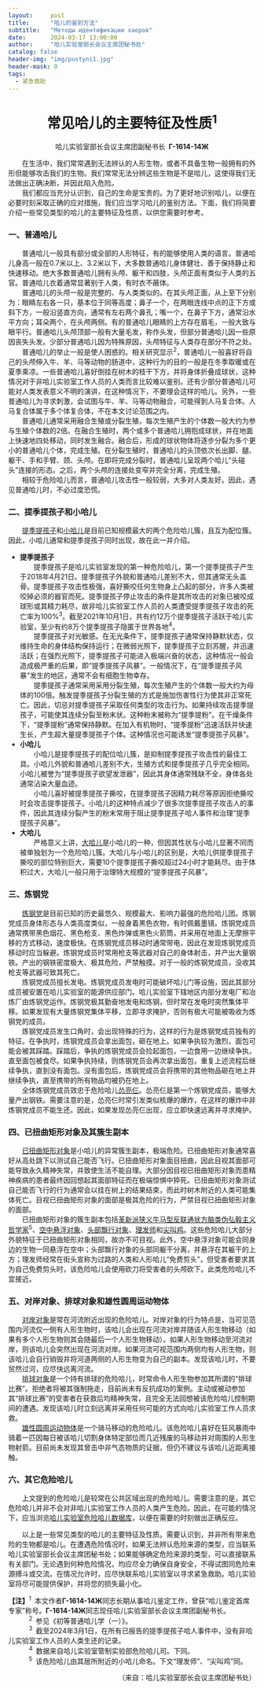 ```yaml
---
layout:     post
title:      "哈儿的鉴别方法"
subtitle:   "Методы идентификации хаеров"
date:       2024-03-17 13:00:00
author:     "哈儿实验室部长会议主席团秘书处"
catalog: false
header-img: "img/pustyni1.jpg"
header-mask: 0
tags:
  - 紧急救助
---
```


<div style="text-align: center"><h1>常见哈儿的主要特征及性质<sup>1</sup></h1></div>
<div style="text-align: center">哈儿实验室部长会议主席团副秘书长&ensp;<strong>Г-1614-14Ж</strong></div>

&emsp;&emsp;在生活中，我们常常遇到无法辨认的人形生物，或者不具备生物一般拥有的外形但能够攻击我们的生物。我们常常无法分辨这些生物是不是哈儿，这使得我们无法做出正确决断，并因此陷入危险。  
&emsp;&emsp;我们都应当充分认识到，自己的生命是宝贵的。为了更好地识别哈儿，以便在必要时刻采取正确的应对措施，我们应当学习哈儿的鉴别方法。下面，我们将简要介绍一些常见类型的哈儿的主要特征及性质，以供您需要时参考。

### 一、普通哈儿

&emsp;&emsp;普通哈儿一般具有部分或全部的人形特征，有的能够使用人类的语言。普通哈儿身高一般在0.7米以上、3.2米以下，大多数普通哈儿身体健壮、善于保持静止和快速移动。绝大多数普通哈儿拥有头颅、躯干和四肢，头颅正面有类似于人类的五官。普通哈儿衣着通常显著别于人类，有时衣不蔽体。  
&emsp;&emsp;普通哈儿的头颅一般是完整的、与人类类似的。在其头颅正面，从上至下分别为：眼睛左右各一只，基本位于同等高度；鼻子一个，在两眼连线中点的正下方或斜下方，一般沿竖直方向，通常有左右两个鼻孔；嘴一个，在鼻子下方，通常沿水平方向；耳朵两个，在头颅两侧。有的普通哈儿眼睛的上方存在眉毛，一般大致与眼平行。普通哈儿头颅顶部一般有大量毛发，称作头发，但部分普通哈儿因一些原因丧失头发。少部分普通哈儿因为特殊原因，头颅特征与人类存在部分不符之处。  
&emsp;&emsp;普通哈儿的举止一般是使人困惑的。相关研究显示<sup>2</sup>，普通哈儿一般喜好将自己的头颅伸入牛、羊、马等动物的肠道中，这种行为的目的一般是在冬季取暖或在夏季乘凉。一些普通哈儿喜好倒挂在树木的枝干下方，并将身体折叠成球状，这种情况对于非哈儿实验室工作人员的人类而言比较难以鉴别。还有少部分普通哈儿可能对人类发表意义不明的演讲，在这种情况下，不要理会这样的哈儿。另外，一些普通哈儿为寻求刺激，会试图与牛、羊、马等动物融合，可能得到人马复合体。人马复合体属于多个体复合体，不在本文讨论范围之内。  
&emsp;&emsp;普通哈儿通常采用融合生殖或分裂生殖，每次生殖产生的个体数一般大约为参与生殖个体数的2倍。在融合生殖时，两个或多个普通哈儿拥抱成球状，并在地面上快速地四处移动，同时发生融合。融合后，形成的球状物体将逐步分裂为多个更小的普通哈儿个体，完成生殖。在分裂生殖时，普通哈儿的头顶依次长出脚、腿、躯干、手和手臂、颈、头颅。在即将完成分裂时，普通哈儿呈现两个哈儿“头碰头”连接的形态。之后，两个头颅的连接处变窄并完全分离，完成生殖。  
&emsp;&emsp;相较于危险哈儿而言，普通哈儿攻击性一般较弱，大多对人类友好。因此，遇见普通哈儿时，不必过度恐慌。

### 二、提季提孩子和小哈儿

&emsp;&emsp;[提季提孩子](../../../../bdohlh/index.html?haer=1)和[小哈儿](../../../../bdohlh/index.html?haer=7)是目前已知规模最大的两个危险哈儿簇，且互为配位簇。因此，小哈儿通常和提季提孩子同时出现，故在此一并介绍。
* **提季提孩子**  
&emsp;&emsp;提季提孩子是哈儿实验室发现的第一种危险哈儿，第一个提季提孩子产生于2018年4月21日。提季提孩子外貌和普通哈儿差别不大，但其通常无头盖骨。提季提孩子攻击性极强，喜好撕咬任何生物身上凸起的部分，许多人类被咬掉必须的器官而死。提季提孩子停止攻击的条件是其所攻击的对象已被咬成球形或其精力耗尽，故非哈儿实验室工作人员的人类遭受提季提孩子攻击的死亡率为100%<sup>3</sup>。截至2021年10月1日，共有约12万个提季提孩子活跃于哈儿实验室，至少有约8万个提季提孩子隐匿于世界各地<sup>4</sup>。  
&emsp;&emsp;提季提孩子对光敏感。在无光条件下，提季提孩子通常保持静默状态，仅维持生命的身体结构保持运行；在微弱光照下，提季提孩子立刻苏醒，并迅速活跃；在强烈光照下，提季提孩子可能进入极端兴奋的状态，这种情况一般会造成极严重的后果，即“提季提孩子风暴”。一般情况下，在“提季提孩子风暴”发生的地区，通常不会有细胞生物幸存。  
&emsp;&emsp;提季提孩子通常采用采用分裂生殖，每次生殖产生的个体数一般大约为母体的100倍。触发提季提孩子分裂生殖的方式是施加伤害性行为使其非正常死亡。因此，切忌对提季提孩子采取任何类型的攻击行为。如果持续攻击提季提孩子，可能使其连续分裂至粉末状。这种粉末被称为“提季提粉”。在干燥条件下，“提季提粉”通常保持静默。在加入有机物时，“提季提粉”迅速活跃并快速生长，产生超大量提季提孩子个体。这种情况也可能诱发“提季提孩子风暴”。
* **小哈儿**  
&emsp;&emsp;小哈儿是提季提孩子的配位哈儿簇，是抑制提季提孩子攻击性的最佳工具。小哈儿外貌和普通哈儿差别不大，生殖方式和提季提孩子几乎完全相同。小哈儿被誉为“提季提孩子欲望发泄器”，因此其身体通常残缺不全，身体各处通常沾染大量血迹。  
&emsp;&emsp;小哈儿喜好被提季提孩子撕咬，在提季提孩子因精力耗尽等原因拒绝撕咬时会攻击提季提孩子。小哈儿的这种特点减少了很多次提季提孩子攻击人的事件，因此其连续分裂产生的粉末常用于阻止提季提孩子哈人事件和治理“提季提孩子风暴”。
* **大哈儿**  
&emsp;&emsp;严格意义上讲，[大哈儿](../../../../bdohlh/index.html?haer=55)是小哈儿的一种，但因其性状与小哈儿显著不同而被单独划为一个危险哈儿簇。大哈儿与小哈儿的区别是，大哈儿供提季提孩子撕咬的部位特别巨大，需要10个提季提孩子撕咬超过24小时才能耗尽。由于体积过大，大哈儿一般只用于治理特大规模的“提季提孩子风暴”。

### 三、炼钢党

&emsp;&emsp;[炼钢党](../../../../bdohlh/index.html?haer=19)是目前已知的历史最悠久、规模最大、影响力最强的危险哈儿团。炼钢党成员身体形态与人类高度类似，一般身着黑色衣物，有时佩戴墨镜。炼钢党成员通常携带黑色烟花、黑色枪支、黑色炸弹或黑色火箭筒，并采用在地面上无摩擦平移的方式移动，速度极快。在炼钢党成员移动时通常带电，因此在发现炼钢党成员移动时应当躲避。炼钢党成员时常用枪支等武器对自己的身体射击，并产出大量钢铁。产出的钢铁密度极大、极其危险，严禁触摸。对于一般的炼钢党成员，没收其枪支等武器可致其死亡。  
&emsp;&emsp;炼钢党成员擅长发电。炼钢党成员发电时可能破坏哈儿门等设施，因此其部分成员被安置在哈儿实验室的能源供应部门。哈儿实验室下辖地区内部分发电厂和冶炼厂由炼钢党运作。炼钢党极其勤奋地发电和炼钢，但时常在发电时突然集体平移。如果发现有大量炼钢党集体平移，立即寻求掩护，否则有极大可能被吸收为炼钢党的成员。  
&emsp;&emsp;炼钢党成员发生口角时，会出现特殊的行为，这样的行为是炼钢党成员独有的特征。在争执时，炼钢党成员会拿出面包，砸在地上。如果争执较为激烈，面包可能会被其踩踏。踩踏后，争执的炼钢党成员会捡起面包，一边食用一边继续争执，直至面包被食尽。如果争执持续，则炼钢党员会再次拿出面包，重复上述流程后继续争执，直到没有面包。没有面包后，炼钢党成员会将携带的其他物品砸在地上并继续争执，直至携带的所有物品均被扔在地上。  
&emsp;&emsp;全体炼钢党成员效忠于危险哈儿[怂亮仨](../../../../bdohlh/index.html?haer=18)。怂亮仨是第一个炼钢党成员，能够大量产出钢铁。需要注意的是，怂亮仨时常引发类似核爆的爆炸，在这样的爆炸中非炼钢党成员不能生还。因此，如果发现怂亮仨出现，应立即快速远离并寻求掩护。

### 四、已扭曲矩形对象及其簇生副本

&emsp;&emsp;[已扭曲矩形对象](../../../../bdohlh/index.html?haer=17)是小哈儿的异常簇生副本，极端危险。已扭曲矩形对象通常喜好从高处跳下以测试自己能否飞行。已扭曲矩形对象面目扭曲，因此目视其面部可能导致永久精神失常，并致使生活不能自理。大部分因目视已扭曲矩形对象而患精神疾病的患者最终因回想起其面部特征而在极端惊惧中猝死。已扭曲矩形对象测试自己能否飞行的行为通常会以挂在树上的结果结束，而此时树木附近的人类可能集体死亡。目视已扭曲矩形对象的面部是极其危险的行为，严禁目视已扭曲矩形对象的面部。  
&emsp;&emsp;已扭曲矩形对象的簇生副本包括[革新派狭义牛马型反联通状方脑类伪弘毅主义哲学家](../../../../bdohlh/index.html?haer=27)<sup>5</sup>、[空中悬浮对象](../../../../bdohlh/index.html?haer=37)、[头部飘行对象](../../../../bdohlh/index.html?haer=47)、[理发师](../../../../bdohlh/index.html?haer=57)和[尖叫鸡](../../../../bdohlh/index.html?haer=67)。这些危险哈儿大部分外貌特征于已扭曲矩形对象相同，故亦不可目视。此外，空中悬浮对象可能会同身边的生物一同悬浮在空中；头部飘行对象的头部同躯干分离，并悬浮在其躯干的上方；理发师经常在街头宣称为过路的人类和人形哈儿“免费剪头”，但受害者要求其为自己免费剪头时，该危险哈儿会使用砍刀将受害者的头颅砍下。此类危险哈儿不宜接近。

### 五、对岸对象、排球对象和雄性圆周运动物体

&emsp;&emsp;[对岸对象](../../../../bdohlh/index.html?haer=23)是常在河流附近出现的危险哈儿。对岸对象的行为特点是，当可见范围内河流仅一侧有人形生物时，该哈儿会出现在河流对岸并随该人形生物移动（如果有多个人形生物则其会随最后一个人形生物移动）。如果人形生物移动至河流对岸，则该哈儿会突然出现在河流对岸。如果河流可视范围内两侧均有人形生物，则该哈儿会自行销毁并将河道两侧的人形生物变为自己的副本。发现该哈儿时，不要贸然过河，应尽快远离河流。  
&emsp;&emsp;[排球对象](../../../../bdohlh/index.html?haer=30)是一个持有排球的危险哈儿，时常命令人形生物参加其所谓的“排球比赛”。拒绝者将被其强制拖走，目前尚未有反抗成功的案例。主动或被动参加其“排球比赛”的受害者在获救后均精神失常，且完全无法回想被该危险哈儿控制期间的遭遇。发现该哈儿时立刻远离并采用任何可能的方式向哈儿实验室工作人员求救。  
&emsp;&emsp;[雄性圆周运动物体](../../../../bdohlh/index.html?haer=33)是一个骑马移动的危险哈儿。该危险哈儿喜好在狂风暴雨中骑着一匹因每日被该哈儿切割身体特定部位而几近残废的马移动并对周围的人形生物射箭。目前尚未发现其曾击中非气态物质的证据，但仍不建议与该哈儿近距离接触。

### 六、其它危险哈儿

&emsp;&emsp;上文提到的危险哈儿是较常在公共区域出现的危险哈儿。需要注意的是，其它危险哈儿并非不会对非哈儿实验室工作人员的人类产生危险。因此，在可能的情况下，应当浏览[哈儿实验室危险哈儿数据库](../../../../bdohlh/)，以便在需要的时刻做出正确反应。

&emsp;&emsp;以上是一些常见类型的哈儿的主要特征及性质。需要认识到，并非所有带来危险的生物都是哈儿。在遭遇危险情况时，如果无法辨认危险来源的类型，应当联系哈儿实验室部长会议主席团秘书处；如果能够确定危险来源的类型，可以直接联系有关部门。无论遇到何种危险情况，均应尽全力确保自身安全，不得试图同危险来源搏斗或交流。在情况允许时，应尽快联系哈儿实验室以寻求紧急救助。哈儿实验室将尽可能提供保护，并将您的损失最小化。

**【注】**<sup>1</sup>&ensp;本文作者**Г-1614-14Ж**同志长期从事哈儿鉴定工作，曾获“哈儿鉴定首席专家”称号。**Г-1614-14Ж**同志现任哈儿实验室部长会议主席团副秘书长。  
&emsp;&emsp;&emsp;<sup>2</sup>&ensp;参见《初等普通哈儿学（一）》。  
&emsp;&emsp;&emsp;<sup>3</sup>&ensp;截至2024年3月1日，在所有已报告的提季提孩子哈人事件中，没有非哈儿实验室工作人员的人类生还的记录。  
&emsp;&emsp;&emsp;<sup>4</sup>&ensp;数据来自哈儿实验室管制实验部危险哈儿司。下同。  
&emsp;&emsp;&emsp;<sup>5</sup>&ensp;该危险哈儿由其居所附近的小哈儿命名。下文“理发师”、“尖叫鸡”同。
<div style="text-align: right">（来自：哈儿实验室部长会议主席团秘书处）</div>